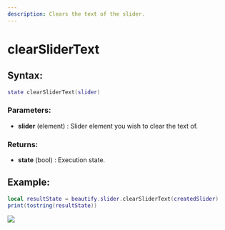 ```yaml
---
description: Clears the text of the slider.
---
```


# clearSliderText

## **Syntax:**

```lua
state clearSliderText(slider)
```

### **Parameters:**

* **slider** \(element\) : Slider element you wish to clear the text of.

### **Returns:**

* **state** \(bool\) : Execution state.

## **Example:**

```lua
local resultState = beautify.slider.clearSliderText(createdSlider)
print(tostring(resultState))
```

![](https://github.com/OvileAmriam/MTA-Beautify-Library/tree/bd416b5892bd877b9fee6c0b6df085fd432d66c5/.gitbook/assets/clearslidertext.png)

